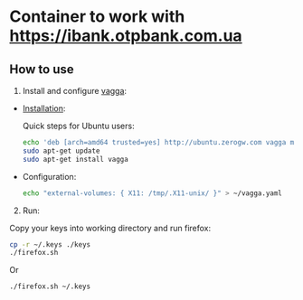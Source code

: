 # Container to work with https://ibank.otpbank.com.ua

## How to use

1. Install and configure [vagga](https://vagga.readthedocs.io/en/latest/index.html):
  * [Installation](https://vagga.readthedocs.io/en/latest/installation.html):
    
    Quick steps for Ubuntu users:
    
    ```sh
    echo 'deb [arch=amd64 trusted=yes] http://ubuntu.zerogw.com vagga main' | sudo tee /etc/apt/sources.list.d/vagga.list
    sudo apt-get update
    sudo apt-get install vagga
    ```

  * Configuration:
    
    ```sh
    echo "external-volumes: { X11: /tmp/.X11-unix/ }" > ~/vagga.yaml
    ```

2. Run:

  Copy your keys into working directory and run firefox:
  
  ```sh
  cp -r ~/.keys ./keys
  ./firefox.sh
  ```
  
  Or
  
  ```sh
  ./firefox.sh ~/.keys
  ```
